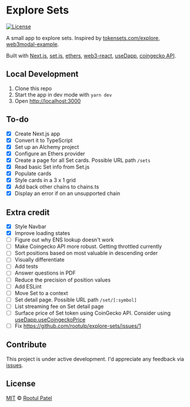 # Explore Sets

[![License](https://img.shields.io/:license-mit-blue.svg)](https://rootulp.mit-license.org)

A small app to explore sets. Inspired by [tokensets.com/explore](https://www.tokensets.com/explore), [web3modal-example](https://github.com/ChangoMan/web3modal-example).

Built with [Next.js](https://nextjs.org/), [set.js](https://github.com/SetProtocol/set.js), [ethers](https://docs.ethers.io/v5/), [web3-react](https://github.com/NoahZinsmeister/web3-react), [useDapp](https://usedapp.readthedocs.io/en/latest/), [coingecko API](https://www.coingecko.com/api/documentations/v3).

## Local Development
1. Clone this repo
1. Start the app in dev mode with `yarn dev`
1. Open [http://localhost:3000](http://localhost:3000)

## To-do

- [X] Create Next.js app
- [X] Convert it to TypeScript
- [X] Set up an Alchemy project
- [X] Configure an Ethers provider
- [X] Create a page for all Set cards. Possible URL path `/sets`
- [X] Read basic Set info from Set.js
- [X] Populate cards
- [X] Style cards in a 3 x 1 grid
- [X] Add back other chains to chains.ts
- [X] Display an error if on an unsupported chain

## Extra credit
- [X] Style Navbar
- [X] Improve loading states
- [ ] Figure out why ENS lookup doesn't work
- [ ] Make Coingecko API more robust. Getting throttled currently
- [ ] Sort positions based on most valuable in descending order
- [ ] Visually differentiate
- [ ] Add tests
- [ ] Answer questions in PDF
- [ ] Reduce the precision of position values
- [ ] Add ESLint
- [ ] Move Set to a context
- [ ] Set detail page. Possible URL path `/set/[:symbol]`
- [ ] List streaming fee on Set detail page
- [ ] Surface price of Set token using CoinGecko API. Consider using [useDapp.useCoingeckoPrice](https://usedapp.readthedocs.io/en/latest/coingecko.html#hooks)
- [ ] Fix https://github.com/rootulp/explore-sets/issues/1

## Contribute

This project is under active development. I'd appreciate any feedback via [issues](https://github.com/rootulp/explore-sets/issues/new).

## License

[MIT](https://rootulp.mit-license.org/) © [Rootul Patel](https://rootulp.com)
